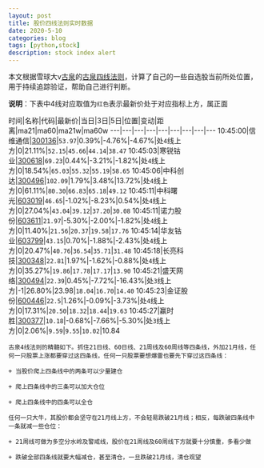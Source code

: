 ```yaml
---
layout: post
title: 股价四线法则实时数据
date: 2020-5-10
categories: blog
tags: [python,stock]
description: stock index alert
---
```



本文根据雪球大v[古泉](https://xueqiu.com/u/7148646888)的[古泉四线法则](https://xueqiu.com/7148646888/130498192)，计算了自己的一些自选股当前所处位置，用于持续追踪验证，帮助自己进行判断。

**说明**：下表中4线对应取值为`红色`表示最新价处于对应指标上方，属正面

时间|名称|代码|最新价|当日|3日|5日|位置|变动|距离|ma21|ma60|ma21w|ma60w
---|---|---|---|---|---|---|---|---
10:45:00|信维通信|[300136](https://xueqiu.com/S/SZ300136)|`53.97`|0.39%|-4.76%|-4.67%|处`4`线上方|0|21.11%|`52.15`|`45.66`|`44.14`|`38.47`
10:45:03|寒锐钴业|[300618](https://xueqiu.com/S/SZ300618)|`69.23`|0.44%|-3.21%|-1.82%|处`4`线上方|0|18.54%|`65.03`|`55.32`|`55.19`|`58.65`
10:45:06|中科创达|[300496](https://xueqiu.com/S/SZ300496)|`102.09`|1.79%|3.48%|13.72%|处`4`线上方|0|61.11%|`80.30`|`66.83`|`65.18`|`49.12`
10:45:11|中科曙光|[603019](https://xueqiu.com/S/SH603019)|`46.65`|-1.02%|-8.23%|0.54%|处`4`线上方|0|27.04%|`43.04`|`39.12`|`37.20`|`30.08`
10:45:11|诺力股份|[603611](https://xueqiu.com/S/SH603611)|`21.97`|-5.30%|-2.00%|-1.82%|处`4`线上方|0|11.40%|`21.56`|`20.37`|`19.58`|`17.76`
10:45:14|华友钴业|[603799](https://xueqiu.com/S/SH603799)|`43.15`|0.70%|-1.88%|-2.43%|处`4`线上方|0|20.47%|`40.76`|`36.54`|`35.71`|`31.48`
10:45:18|长亮科技|[300348](https://xueqiu.com/S/SZ300348)|`22.81`|1.97%|-1.62%|-0.88%|处`4`线上方|0|35.27%|`19.86`|`17.78`|`17.17`|`13.90`
10:45:21|盛天网络|[300494](https://xueqiu.com/S/SZ300494)|`22.39`|0.45%|-7.72%|-16.43%|处`3`线上方|-1|26.80%|23.98|`18.04`|`16.70`|`14.40`
10:45:23|金证股份|[600446](https://xueqiu.com/S/SH600446)|`22.5`|1.26%|-0.09%|-3.73%|处`4`线上方|0|17.31%|`20.50`|`18.32`|`18.44`|`19.63`
10:45:27|赢时胜|[300377](https://xueqiu.com/S/SZ300377)|`10.18`|-0.68%|-7.66%|-5.30%|处`3`线上方|0|2.06%|`9.59`|`9.55`|`10.02`|10.84

```
古泉4线法则的精髓如下。抓住21日线、60日线、21周线及60周线等四条线，外加21月线，任何一只股票上涨都要穿过这四条线，任何一只股票要想爆雷也要先下穿过这四条线：

+ 当股价爬上四条线中的两条可以少量建仓

+ 爬上四条线中的三条可以加大仓位

+ 爬上四条线中的四条可以全仓

任何一只大牛，其股价都会坚守在21月线上方，不会轻易跌破21月线；相反，每跌破四条线中一条就减一些仓位：

+ 21周线可做为多空分水岭及警戒线，股价在21周线及60周线下方就要十分慎重，多看少做

+ 跌破全部四条线就要大幅减仓，甚至清仓，一旦跌破21月线，清仓观望
```